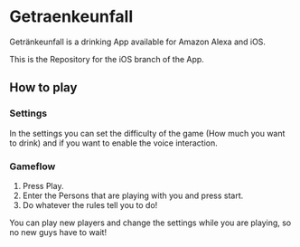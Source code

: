 # Getraenkeunfall

Getränkeunfall is a drinking App available for Amazon Alexa and iOS.

This is the Repository for the iOS branch of the App.

## How to play

### Settings

In the settings you can set the difficulty of the game (How much you want to drink) and if you want to enable the voice interaction.

### Gameflow

1. Press Play.
2. Enter the Persons that are playing with you and press start.
3. Do whatever the rules tell you to do!

You can play new players and change the settings while you are playing, so no new guys have to wait!
